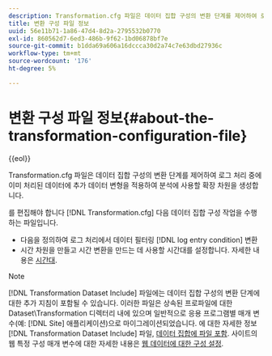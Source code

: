 ```yaml
---
description: Transformation.cfg 파일은 데이터 집합 구성의 변환 단계를 제어하여 로그 처리 중에 이미 처리된 데이터에 추가 데이터 변형을 적용하여 분석에 사용할 확장 차원을 생성합니다.
title: 변환 구성 파일 정보
uuid: 56e11b71-1a86-47d4-8d2a-2795532b0770
exl-id: 860562d7-6ed3-486b-9f62-1bd06878bf7e
source-git-commit: b1dda69a606a16dccca30d2a74c7e63dbd27936c
workflow-type: tm+mt
source-wordcount: '176'
ht-degree: 5%

---
```


# 변환 구성 파일 정보{#about-the-transformation-configuration-file}

{{eol}}

Transformation.cfg 파일은 데이터 집합 구성의 변환 단계를 제어하여 로그 처리 중에 이미 처리된 데이터에 추가 데이터 변형을 적용하여 분석에 사용할 확장 차원을 생성합니다.

를 편집해야 합니다 [!DNL Transformation.cfg] 다음 데이터 집합 구성 작업을 수행하는 파일입니다.

* 다음을 정의하여 로그 처리에서 데이터 필터링 [!DNL log entry condition] 변환
* 시간 차원을 만들고 시간 변환을 만드는 데 사용할 시간대를 설정합니다. 자세한 내용은 [시간대](../../../home/c-dataset-const-proc/c-trans-config-file/c-spec-trans-param/c-time-zones.md#concept-9cf16b1cb4874f7d85e1dd950fdb4956).

>[!NOTE]
>
>[!DNL Transformation Dataset Include] 파일에는 데이터 집합 구성의 변환 단계에 대한 추가 지침이 포함될 수 있습니다. 이러한 파일은 상속된 프로파일에 대한 Dataset\Transformation 디렉터리 내에 있으며 일반적으로 응용 프로그램별 매개 변수(예: [!DNL Site] 애플리케이션)으로 마이그레이션되었습니다. 에 대한 자세한 정보 [!DNL Transformation Dataset Include] 파일, [데이터 집합에 파일 포함](../../../home/c-dataset-const-proc/c-dataset-inc-files/c-abt-dataset-inc-files.md). 사이트의 웹 특정 구성 매개 변수에 대한 자세한 내용은 [웹 데이터에 대한 구성 설정](../../../home/c-dataset-const-proc/c-config-web-data/c-config-web-data.md#concept-9a306b65483a484bb3f6f3c1d7e77519).
